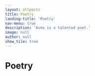 ```yaml
---
layout: allposts
title: Poetry
landing-title: 'Poetry'
nav-menu: true
description: 'Asma is a talented poet.'
image: null
author: null
show_tile: true
---
```


<h1>Poetry</h1>
